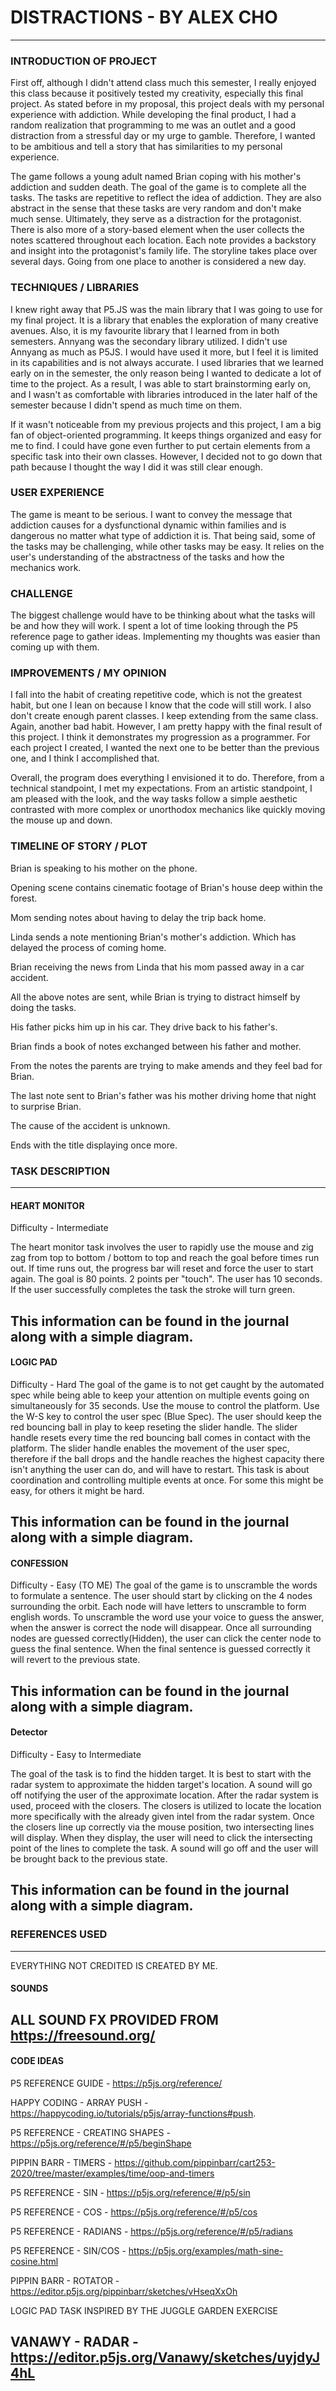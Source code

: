 # DISTRACTIONS - BY ALEX CHO
---
### INTRODUCTION OF PROJECT

First off, although I didn't attend class much this semester, I really enjoyed this class because it positively tested my creativity, especially this final project. As stated before in my proposal, this project deals with my personal experience with addiction. While developing the final product, I had a random realization that programming to me was an outlet and a good distraction from a stressful day or my urge to gamble. Therefore, I wanted to be ambitious and tell a story that has similarities to my personal experience.

The game follows a young adult named Brian coping with his mother's addiction and sudden death. The goal of the game is to complete all the tasks. The tasks are repetitive to reflect the idea of addiction. They are also abstract in the sense that these tasks are very random and don't make much sense. Ultimately, they serve as a distraction for the protagonist. There is also more of a story-based element when the user collects the notes scattered throughout each location. Each note provides a backstory and insight into the protagonist's family life. The storyline takes place over several days. Going from one place to another is considered a new day.

### TECHNIQUES / LIBRARIES

I knew right away that P5.JS was the main library that I was going to use for my final project. It is a library that enables the exploration of many creative avenues. Also, it is my favourite library that I learned from in both semesters. Annyang was the secondary library utilized. I didn't use Annyang as much as P5JS. I would have used it more, but I feel it is limited in its capabilities and is not always accurate. I used libraries that we learned early on in the semester, the only reason being I wanted to dedicate a lot of time to the project. As a result, I was able to start brainstorming early on, and I wasn't as comfortable with libraries introduced in the later half of the semester because I didn't spend as much time on them.

If it wasn't noticeable from my previous projects and this project, I am a big fan of object-oriented programming. It keeps things organized and easy for me to find. I could have gone even further to put certain elements from a specific task into their own classes. However, I decided not to go down that path because I thought the way I did it was still clear enough.

### USER EXPERIENCE

The game is meant to be serious. I want to convey the message that addiction causes for a dysfunctional dynamic within families and is dangerous no matter what type of addiction it is. That being said, some of the tasks may be challenging, while other tasks may be easy. It relies on the user's understanding of the abstractness of the tasks and how the mechanics work.

### CHALLENGE

The biggest challenge would have to be thinking about what the tasks will be and how they will work. I spent a lot of time looking through the P5 reference page to gather ideas. Implementing my thoughts was easier than coming up with them.

### IMPROVEMENTS / MY OPINION

I fall into the habit of creating repetitive code, which is not the greatest habit, but one I lean on because I know that the code will still work. I also don't create enough parent classes. I keep extending from the same class. Again, another bad habit. However, I am pretty happy with the final result of this project. I think it demonstrates my progression as a programmer. For each project I created, I wanted the next one to be better than the previous one, and I think I accomplished that.

Overall, the program does everything I envisioned it to do. Therefore, from a technical standpoint, I met my expectations. From an artistic standpoint, I am pleased with the look, and the way tasks follow a simple aesthetic contrasted with more complex or unorthodox mechanics like quickly moving the mouse up and down.

### TIMELINE OF STORY / PLOT

Brian is speaking to his mother on the phone.

Opening scene contains cinematic footage of Brian's house deep within the forest.

Mom sending notes about having to delay the trip back home.

Linda sends a note mentioning Brian's mother's addiction. Which has delayed the process of coming home.

Brian receiving the news from Linda that his mom passed away in a car accident.

All the above notes are sent, while Brian is trying to distract himself by doing the tasks.

His father picks him up in his car. They drive back to his father's.

Brian finds a book of notes exchanged between his father and mother.

From the notes the parents are trying to make amends and they feel bad for Brian.

The last note sent to Brian's father was his mother driving home that night to surprise Brian.

The cause of the accident is unknown.

Ends with the title displaying once more.

### TASK DESCRIPTION
***
#### HEART MONITOR

Difficulty - Intermediate

The heart monitor task involves the user to rapidly use the mouse and zig zag from top to bottom / bottom to top and reach the goal before times run out.
If time runs out, the progress bar will reset and force the user to start again.
The goal is 80 points. 2 points per "touch". The user has 10 seconds.
If the user successfully completes the task the stroke will turn green.

This information can be found in the journal along with a simple diagram.
---
#### LOGIC PAD

Difficulty - Hard
The goal of the game is to not get caught by the automated spec while being able to keep your attention on multiple events going on simultaneously for 35 seconds.
Use the mouse to control the platform.
Use the W-S key to control the user spec (Blue Spec).
The user should keep the red bouncing ball in play to keep reseting the slider handle.
The slider handle resets every time the red bouncing ball comes in contact with the platform.
The slider handle enables the movement of the user spec, therefore if the ball drops and the handle reaches the highest capacity there isn't anything the user can do, and will have to restart.
This task is about coordination and controlling multiple events at once.
For some this might be easy, for others it might be hard.

This information can be found in the journal along with a simple diagram.
---
#### CONFESSION

Difficulty - Easy (TO ME)
The goal of the game is to unscramble the words to formulate a sentence.
The user should start by clicking on the 4 nodes surrounding the orbit.
Each node will have letters to unscramble to form english words.
To unscramble the word use your voice to guess the answer, when the answer is correct the node will disappear.
Once all surrounding nodes are guessed correctly(Hidden), the user can click the center node to guess the final sentence.
When the final sentence is guessed correctly it will revert to the previous state.

This information can be found in the journal along with a simple diagram.
---
#### Detector

Difficulty - Easy to Intermediate

The goal of the task is to find the hidden target.
It is best to start with the radar system to approximate the hidden target's location.
A sound will go off notifying the user of the approximate location.
After the radar system is used, proceed with the closers.
The closers is utilized to locate the location more specifically with the already given intel from the radar system.
Once the closers line up correctly via the mouse position, two intersecting lines will display.
When they display, the user will need to click the intersecting point of the lines to complete the task.
A sound will go off and the user will be brought back to the previous state.

This information can be found in the journal along with a simple diagram.
---
### REFERENCES USED
---
EVERYTHING NOT CREDITED IS CREATED BY ME.

#### SOUNDS

ALL SOUND FX PROVIDED FROM
https://freesound.org/
---
#### CODE IDEAS

P5 REFERENCE GUIDE - https://p5js.org/reference/

HAPPY CODING - ARRAY PUSH - https://happycoding.io/tutorials/p5js/array-functions#push.

P5 REFERENCE - CREATING SHAPES - https://p5js.org/reference/#/p5/beginShape

PIPPIN BARR - TIMERS - https://github.com/pippinbarr/cart253-2020/tree/master/examples/time/oop-and-timers

P5 REFERENCE - SIN - https://p5js.org/reference/#/p5/sin

P5 REFERENCE - COS - https://p5js.org/reference/#/p5/cos

P5 REFERENCE - RADIANS - https://p5js.org/reference/#/p5/radians

P5 REFERENCE - SIN/COS - https://p5js.org/examples/math-sine-cosine.html

PIPPIN BARR - ROTATOR - https://editor.p5js.org/pippinbarr/sketches/vHseqXxOh

LOGIC PAD TASK INSPIRED BY THE JUGGLE GARDEN EXERCISE

VANAWY - RADAR - https://editor.p5js.org/Vanawy/sketches/uyjdyJ4hL
---
